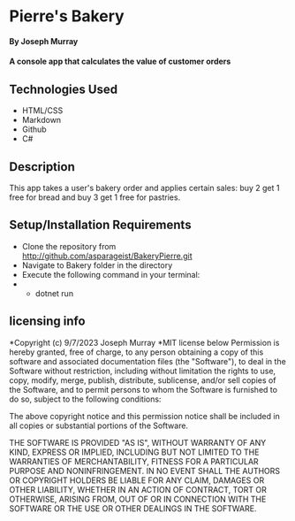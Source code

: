 # Pierre's Bakery

#### By Joseph Murray

#### A console app that calculates the value of customer orders

## Technologies Used

- HTML/CSS
- Markdown
- Github
- C#

## Description

This app takes a user's bakery order and applies certain sales: buy 2 get 1 free for bread and buy 3 get 1 free for pastries.

## Setup/Installation Requirements

- Clone the repository from http://github.com/asparageist/BakeryPierre.git
- Navigate to Bakery folder in the directory
- Execute the following command in your terminal:
- - dotnet run

## licensing info

*Copyright (c) 9/7/2023 Joseph Murray
*MIT license below
Permission is hereby granted, free of charge, to any person obtaining a copy
of this software and associated documentation files (the "Software"), to deal
in the Software without restriction, including without limitation the rights
to use, copy, modify, merge, publish, distribute, sublicense, and/or sell
copies of the Software, and to permit persons to whom the Software is
furnished to do so, subject to the following conditions:

The above copyright notice and this permission notice shall be included in all
copies or substantial portions of the Software.

THE SOFTWARE IS PROVIDED "AS IS", WITHOUT WARRANTY OF ANY KIND, EXPRESS OR
IMPLIED, INCLUDING BUT NOT LIMITED TO THE WARRANTIES OF MERCHANTABILITY,
FITNESS FOR A PARTICULAR PURPOSE AND NONINFRINGEMENT. IN NO EVENT SHALL THE
AUTHORS OR COPYRIGHT HOLDERS BE LIABLE FOR ANY CLAIM, DAMAGES OR OTHER
LIABILITY, WHETHER IN AN ACTION OF CONTRACT, TORT OR OTHERWISE, ARISING FROM,
OUT OF OR IN CONNECTION WITH THE SOFTWARE OR THE USE OR OTHER DEALINGS IN THE
SOFTWARE.
